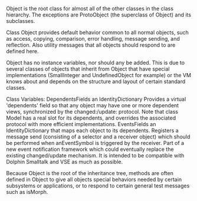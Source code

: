 Object is the root class for almost all of the other classes in the class hierarchy. The exceptions are ProtoObject (the superclass of Object) and its subclasses.

Class Object provides default behavior common to all normal objects, such as access, copying, comparison, error handling, message sending, and reflection. Also utility messages that all objects should respond to are defined here.

Object has no instance variables, nor should any be added. This is due to several classes of objects that inherit from Object that have special implementations (SmallInteger and UndefinedObject for example) or the VM knows about and depends on the structure and layout of certain standard classes.

Class Variables:
	DependentsFields		an IdentityDictionary
		Provides a virtual 'dependents' field so that any object may have one
		or more dependent views, synchronized by the changed:/update: protocol.
		Note that class Model has a real slot for its dependents, and overrides
		the associated protocol with more efficient implementations.
	EventsFields			an IdentityDictionary that maps each object to its dependents.
		Registers a message send (consisting of a selector and a receiver object)
		which should be performed when anEventSymbol is triggered by the receiver.
		Part of a new event notification framework which could eventually replace
		the existing changed/update mechanism.  It is intended to be compatible
		with Dolphin Smalltalk and VSE as much as possible.

Because Object is the root of the inheritance tree, methods are often defined in Object to give all objects special behaviors needed by certain subsystems or applications, or to respond to certain general test messages such as isMorph.